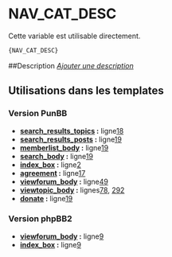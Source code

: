 # NAV_CAT_DESC


Cette variable est utilisable directement.

```html
{NAV_CAT_DESC}
```

##Description
[*Ajouter une description*](https://fa-tvars.appspot.com/var/NAV_CAT_DESC)

## Utilisations dans les templates

### Version PunBB
* __[search_results_topics](../tpl/var/punbb/search_results_topics.md#readme) :__ ligne[18](../tpl/src/punbb/search_results_topics.tpl#L18)
* __[search_results_posts](../tpl/var/punbb/search_results_posts.md#readme) :__ ligne[19](../tpl/src/punbb/search_results_posts.tpl#L19)
* __[memberlist_body](../tpl/var/punbb/memberlist_body.md#readme) :__ ligne[19](../tpl/src/punbb/memberlist_body.tpl#L19)
* __[search_body](../tpl/var/punbb/search_body.md#readme) :__ ligne[19](../tpl/src/punbb/search_body.tpl#L19)
* __[index_box](../tpl/var/punbb/index_box.md#readme) :__ ligne[2](../tpl/src/punbb/index_box.tpl#L2)
* __[agreement](../tpl/var/punbb/agreement.md#readme) :__ ligne[17](../tpl/src/punbb/agreement.tpl#L17)
* __[viewforum_body](../tpl/var/punbb/viewforum_body.md#readme) :__ ligne[49](../tpl/src/punbb/viewforum_body.tpl#L49)
* __[viewtopic_body](../tpl/var/punbb/viewtopic_body.md#readme) :__ lignes[78](../tpl/src/punbb/viewtopic_body.tpl#L78), [292](../tpl/src/punbb/viewtopic_body.tpl#L292)
* __[donate](../tpl/var/punbb/donate.md#readme) :__ ligne[19](../tpl/src/punbb/donate.tpl#L19)

### Version phpBB2
* __[viewforum_body](../tpl/var/subsilver/viewforum_body.md#readme) :__ ligne[9](../tpl/src/subsilver/viewforum_body.tpl#L9)
* __[index_box](../tpl/var/subsilver/index_box.md#readme) :__ ligne[9](../tpl/src/subsilver/index_box.tpl#L9)
